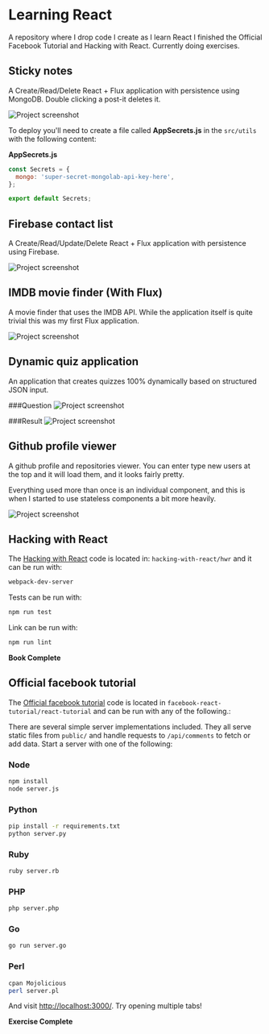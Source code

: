 # Learning React
A repository where I drop code I create as I learn React I finished the Official Facebook Tutorial and Hacking with React. Currently doing exercises.

## Sticky notes

A Create/Read/Delete React + Flux application with persistence using MongoDB. Double clicking a post-it deletes it.

![Project screenshot](assets/sticky-notes.png)

To deploy you'll need to create a file called **AppSecrets.js** in the `src/utils` with the following content:

**AppSecrets.js**
```js
const Secrets = {
  mongo: 'super-secret-mongolab-api-key-here',
};

export default Secrets;

```

## Firebase contact list

A Create/Read/Update/Delete React + Flux application with persistence using Firebase.

![Project screenshot](assets/firebase-contact-list.png)

## IMDB movie finder (With Flux)

A movie finder that uses the IMDB API. While the application itself is quite trivial this was my first Flux application.

![Project screenshot](assets/imdb-movie-flux.png)

## Dynamic quiz application

An application that creates quizzes 100% dynamically based on structured JSON input.

###Question
![Project screenshot](assets/react-quiz-question.png)

###Result
![Project screenshot](assets/react-quiz-result.png)

## Github profile viewer

A github profile and repositories viewer. You can enter type new users at the top and it will load them, and it looks fairly pretty.

Everything used more than once is an individual component, and this is when I started to use stateless components a bit more heavily.

![Project screenshot](assets/github-profile-viewer.png)

## Hacking with React

The [Hacking with React](http://www.hackingwithreact.com) code is located in: `hacking-with-react/hwr` and it can be run with:

```bash
webpack-dev-server
```

Tests can be run with:

```bash
npm run test
```

Link can be run with:

```bash
npm run lint
```

**Book Complete**

## Official facebook tutorial
The [Official facebook tutorial](https://facebook.github.io/react/docs/tutorial.html) code is located in `facebook-react-tutorial/react-tutorial` and can be run with any of the following.:

There are several simple server implementations included. They all serve static files from `public/` and handle requests to `/api/comments` to fetch or add data. Start a server with one of the following:

### Node

```sh
npm install
node server.js
```

### Python

```sh
pip install -r requirements.txt
python server.py
```

### Ruby
```sh
ruby server.rb
```

### PHP
```sh
php server.php
```

### Go
```sh
go run server.go
```

### Perl

```sh
cpan Mojolicious
perl server.pl
```

And visit <http://localhost:3000/>. Try opening multiple tabs!

**Exercise Complete**
